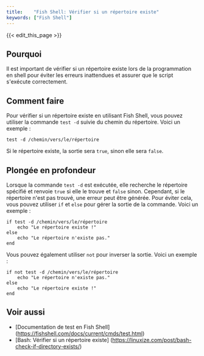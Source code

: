 ```yaml
---
title:    "Fish Shell: Vérifier si un répertoire existe"
keywords: ["Fish Shell"]
---
```


{{< edit_this_page >}}

## Pourquoi
Il est important de vérifier si un répertoire existe lors de la programmation en shell pour éviter les erreurs inattendues et assurer que le script s'exécute correctement.

## Comment faire
Pour vérifier si un répertoire existe en utilisant Fish Shell, vous pouvez utiliser la commande `test -d` suivie du chemin du répertoire. Voici un exemple :

```Fish Shell
test -d /chemin/vers/le/répertoire
```

Si le répertoire existe, la sortie sera `true`, sinon elle sera `false`.

## Plongée en profondeur
Lorsque la commande `test -d` est exécutée, elle recherche le répertoire spécifié et renvoie `true` si elle le trouve et `false` sinon. Cependant, si le répertoire n'est pas trouvé, une erreur peut être générée. Pour éviter cela, vous pouvez utiliser `if` et `else` pour gérer la sortie de la commande. Voici un exemple :

```Fish Shell
if test -d /chemin/vers/le/répertoire
    echo "Le répertoire existe !"
else
    echo "Le répertoire n'existe pas."
end
```

Vous pouvez également utiliser `not` pour inverser la sortie. Voici un exemple :

```Fish Shell
if not test -d /chemin/vers/le/répertoire
    echo "Le répertoire n'existe pas."
else
    echo "Le répertoire existe !"
end
```

## Voir aussi
- [Documentation de test en Fish Shell] (https://fishshell.com/docs/current/cmds/test.html)
- [Bash: Vérifier si un répertoire existe] (https://linuxize.com/post/bash-check-if-directory-exists/)